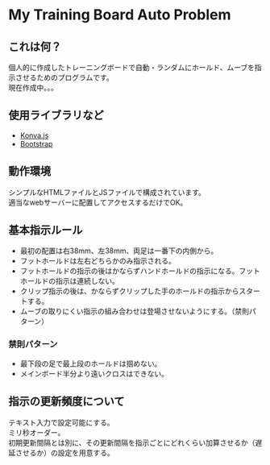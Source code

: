 # My Training Board Auto Problem

## これは何？

個人的に作成したトレーニングボードで自動・ランダムにホールド、ムーブを指示させるためのプログラムです。  
現在作成中。。。

## 使用ライブラリなど

- [Konva.js](https://konvajs.org/)
- [Bootstrap](https://getbootstrap.com/)

## 動作環境

シンプルなHTMLファイルとJSファイルで構成されています。  
適当なwebサーバーに配置してアクセスするだけでOK。

## 基本指示ルール

- 最初の配置は右38mm、左38mm、両足は一番下の内側から。
- フットホールドは左右どちらかのみ指示される。
- フットホールドの指示の後はかならずハンドホールドの指示になる。フットホールドの指示は連続しない。
- クリップ指示の後は、かならずクリップした手のホールドの指示からスタートする。
- ムーブの取りにくい指示の組み合わせは登場させないようにする。（禁則パターン）

### 禁則パターン

- 最下段の足で最上段のホールドは掴めない。
- メインボード半分より遠いクロスはできない。

## 指示の更新頻度について

テキスト入力で設定可能にする。  
ミリ秒オーダー。  
初期更新間隔とは別に、その更新間隔を指示ごとにどれくらい加算させるか（遅延させるか）の設定を用意する。